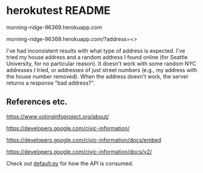 herokutest README
==================
morning-ridge-96369.herokuapp.com

morning-ridge-96369.herokuapp.com/?address=<<your address here>>

I've had inconsistent results with what type of address is
expected. I've tried my house address and a random address I found
online (for Seattle University, for no particular reason). It doesn't
work with some random NYC addresses I tried, or addresses of just
street numbers (e.g., my address with the house number removed). When
the address doesn't work, the server returns a response "bad
address?".


## References etc.
https://www.votinginfoproject.org/about/

https://developers.google.com/civic-information/

https://developers.google.com/civic-information/docs/embed

https://developers.google.com/civic-information/docs/v2/

Check out [default.py](/herokutest/views/default.py) for how the API is
consumed.
